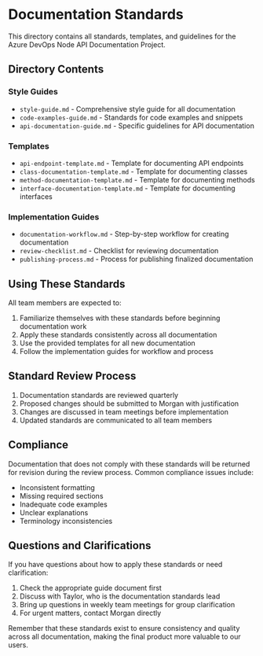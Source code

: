 # Documentation Standards

This directory contains all standards, templates, and guidelines for the Azure DevOps Node API Documentation Project.

## Directory Contents

### Style Guides

- `style-guide.md` - Comprehensive style guide for all documentation
- `code-examples-guide.md` - Standards for code examples and snippets
- `api-documentation-guide.md` - Specific guidelines for API documentation

### Templates

- `api-endpoint-template.md` - Template for documenting API endpoints
- `class-documentation-template.md` - Template for documenting classes
- `method-documentation-template.md` - Template for documenting methods
- `interface-documentation-template.md` - Template for documenting interfaces

### Implementation Guides

- `documentation-workflow.md` - Step-by-step workflow for creating documentation
- `review-checklist.md` - Checklist for reviewing documentation
- `publishing-process.md` - Process for publishing finalized documentation

## Using These Standards

All team members are expected to:

1. Familiarize themselves with these standards before beginning documentation work
2. Apply these standards consistently across all documentation
3. Use the provided templates for all new documentation
4. Follow the implementation guides for workflow and process

## Standard Review Process

1. Documentation standards are reviewed quarterly
2. Proposed changes should be submitted to Morgan with justification
3. Changes are discussed in team meetings before implementation
4. Updated standards are communicated to all team members

## Compliance

Documentation that does not comply with these standards will be returned for revision during the review process. Common compliance issues include:

- Inconsistent formatting
- Missing required sections
- Inadequate code examples
- Unclear explanations
- Terminology inconsistencies

## Questions and Clarifications

If you have questions about how to apply these standards or need clarification:

1. Check the appropriate guide document first
2. Discuss with Taylor, who is the documentation standards lead
3. Bring up questions in weekly team meetings for group clarification
4. For urgent matters, contact Morgan directly

Remember that these standards exist to ensure consistency and quality across all documentation, making the final product more valuable to our users. 